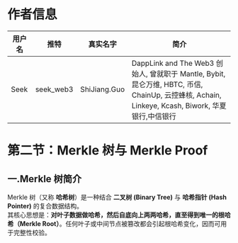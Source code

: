 # 作者信息

| 用户名 | 推特 | 真实名字 | 简介 |
|--------|---------|------|--------|
| Seek | seek_web3 | ShiJiang.Guo | DappLink and The Web3 创始人, 曾就职于 Mantle, Bybit, 昆仑万维, HBTC, 币信, ChainUp, 云控蜂核, Achain, Linkeye, Kcash, Biwork, 华夏银行,中信银行|

# 第二节：Merkle 树与 Merkle Proof


## 一.Merkle 树简介  

Merkle 树（又称 **哈希树**）是一种结合 **二叉树 (Binary Tree)** 与 **哈希指针 (Hash Pointer)** 的复合数据结构。  
其核心思想是：**对叶子数据做哈希，然后自底向上两两哈希，直至得到唯一的根哈希（Merkle Root）**。任何叶子或中间节点被篡改都会引起根哈希变化，因而可用于完整性校验。



